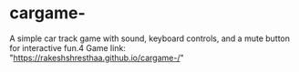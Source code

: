 # cargame-
A simple car track game with sound, keyboard controls, and a mute button for interactive fun.4
Game link: "https://rakeshshresthaa.github.io/cargame-/"
